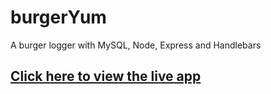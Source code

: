 # burgerYum
A burger logger with MySQL, Node, Express and Handlebars

## [Click here to view the live app](https://burgeryumm.herokuapp.com/)
